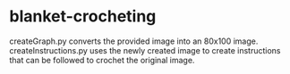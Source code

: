 # blanket-crocheting
createGraph.py converts the provided image into an 80x100 image.
createInstructions.py uses the newly created image to create instructions that can be followed to crochet the original image.
